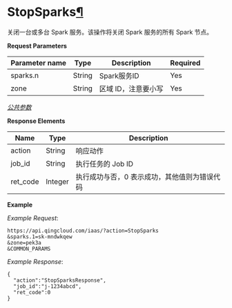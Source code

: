 ---
---

# StopSparks[¶](#stopsparks "永久链接至标题")

关闭一台或多台 Spark 服务。该操作将关闭 Spark 服务的所有 Spark 节点。

**Request Parameters**

| Parameter name | Type | Description | Required |
| --- | --- | --- | --- |
| sparks.n | String | Spark服务ID | Yes |
| zone | String | 区域 ID，注意要小写 | Yes |

[_公共参数_](../../common/parameters.html#api-common-parameters)

**Response Elements**

| Name | Type | Description |
| --- | --- | --- |
| action | String | 响应动作 |
| job_id | String | 执行任务的 Job ID |
| ret_code | Integer | 执行成功与否，0 表示成功，其他值则为错误代码 |

**Example**

_Example Request_:

```
https://api.qingcloud.com/iaas/?action=StopSparks
&sparks.1=sk-mndwkqew
&zone=pek3a
&COMMON_PARAMS
```

_Example Response_:

```
{
  "action":"StopSparksResponse",
  "job_id":"j-1234abcd",
  "ret_code":0
}
```
